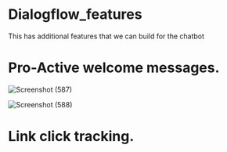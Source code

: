 # Dialogflow_features
This has additional features that we can build for the chatbot

# Pro-Active welcome messages.

![Screenshot (587)](https://github.com/user-attachments/assets/7f263196-d4c2-4990-997e-787790d3fde8)


![Screenshot (588)](https://github.com/user-attachments/assets/703aff1a-8373-4e45-aefe-88caf380d1d2)

# Link click tracking.




